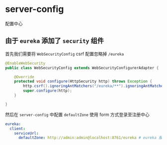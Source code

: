 # server-config

配置中心

## 由于 `eureka` 添加了 `security` 组件

首先我们需要将 `WebSecurityConfig` csrf 配置忽略掉 `/eureka`
```java
@EnableWebSecurity
public class WebSecurityConfig extends WebSecurityConfigurerAdapter {

    @Override
    protected void configure(HttpSecurity http) throws Exception {
        http.csrf().ignoringAntMatchers("/eureka/**").ignoringAntMatchers("/eureka");
        super.configure(http);
    }

}
```

然后在 `server-config` 中配置 `defaultZone` 使用 form 方式登录至注册中心

```yml
eureka:
  client:
    serviceUrl:
      defaultZone: http://admin:admin@localhost:8761/eureka # eureka 服务中心地址
```